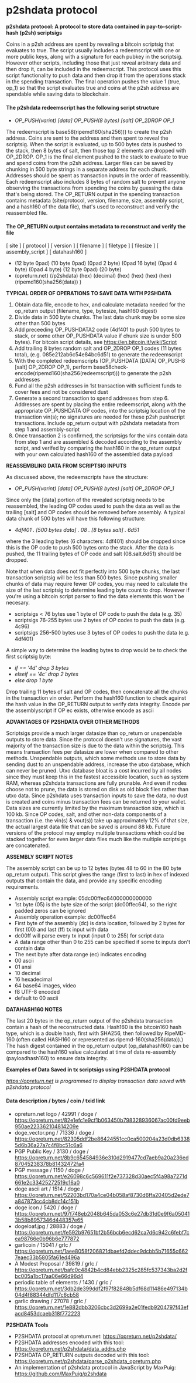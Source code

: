 # p2shdata protocol

**p2shdata protocol: A protocol to store data contained in pay-to-script-hash (p2sh) scriptsigs**

Coins in a p2sh address are spent by revealing a bitcoin scriptsig that evaluates to true. The script usually includes a redeemscript with one or more public keys, along with a signature for each pubkey in the scriptsig. However other scripts, including those that just reveal arbitrary data and then drop it, can be included in the redeemscript. This protocol uses this script functionality to push data and then drop it from the operations stack in the spending transaction. The final operation pushes the value 1 (true, op_1) so that the script evaluates true and coins at the p2sh address are spendable while saving data to blockchain.
 
#### The p2shdata redeemscript has the following script structure	                             
* *OP_PUSH(varint) [data] OP_PUSH(8 bytes) [salt] OP_2DROP OP_1*
 
The redeemscript is base58(ripemd160(sha256))) to create the p2sh address. Coins are sent to the address and then spent to reveal the scriptsig. When the script is evaluated, up to 500 bytes data is pushed to the stack, then 8 bytes of salt, then those top 2 elements are dropped with OP_2DROP. OP_1 is the final element pushed to the stack to evaluate to true and spend coins from the p2sh address. Larger files can be saved by chunking in 500 byte strings in a separate address for each chunk. Addresses should be spent as transaction inputs in the order of reassembly. Each redeemscript also includes 8 bytes of random salt to prevent anyone observing the transactions from spending the coins by guessing the data that's being stored. The OP_RETURN output in the spending transaction contains metadata (site/protocol, version, filename, size, assembly script, and a hash160 of the data file), that's used to reconstruct and verify the reassembled file.

#### The OP_RETURN output contains metadata to reconstruct and verify the file
[ site ]	[ protocol ]	[ version ]	[ filename ]	[ filetype ]	[ filesize ]	[ assembly_script ]	[ datahash160 ]
* (12 byte 0pad)	(10 byte 0pad)	(0pad 2 byte)	(0pad 16 byte)	(0pad 4 byte)	(0pad 4 byte)	(12 byte 0pad)	(20 byte)
* (opreturn.net)	(/p2shdata)	(hex) (decimal)	(hex)	(hex)	(hex)	(hex)	(ripemd160(sha256(data)) )

**TYPICAL ORDER OF OPERATIONS TO SAVE DATA WITH P2SHDATA**
1. Obtain data file, encode to hex, and calculate metadata needed for the op_return output (filename, type, bytesize, hash160 digest)
2. Divide data in 500 byte chunks. The last data chunk may be some size other than 500 bytes
3. Add preceeding OP_PUSHDATA2 code (4df401 to push 500 bytes to stack, or some other OP_PUSHDATA value if chunk size is under 500 bytes). For bitcoin script details, see https://en.bitcoin.it/wiki/Script
4. Add trailing 8 bytes random salt and OP_2DROP OP_1 codes (11 bytes total), (e.g. 085e212ab6c54e84bc6d51) to generate the redeemscript
5. With the completed redeemscripts (OP_PUSHDATA [DATA] OP_PUSH8 [salt] OP_2DROP OP_1), perform base58check-encode(ripemd160(sha256(redeemscript))) to generate the p2sh addresses
6. Fund all the p2sh addresses in 1st transaction with sufficient funds to cover fees and not be considered dust
7. Generate a second transaction to spend addresses from step 6. Addresses are spent by placing the entire redeemscript, along with the appropriate OP_PUSHDATA OP codes, into the scriptsig location of the transaction vin(s); no signatures are needed for these p2sh pushscript transactions. Include op_return output with p2shdata metadata from step 1 and assembly-script
8. Once transaction 2 is confirmed, the scriptsigs for the vins contain data from step 1 and are assembled & decoded according to the assembly script, and verifed by comparing the hash160 in the op_return output with your own calculated hash160 of the assembled data payload

**REASSEMBLING DATA FROM SCRIPTSIG INPUTS**

As discussed above, the redeemscripts have the structure:

* *OP_PUSH(varint) [data] OP_PUSH(8 bytes) [salt] OP_2DROP OP_1*

Since only the [data] portion of the revealed scriptsig needs to be reassembled, the leading OP codes used to push the data as well as the trailing [salt] and OP codes should be removed before assembly. A typical data chunk of 500 bytes will have this following structure:

* *4df401 . [500 bytes data] . 08 . [8 bytes salt] . 6d51*

where the 3 leading bytes (6 characters: 4df401) should be dropped since this is the OP code to push 500 bytes onto the stack. After the data is pushed, the 11 trailing bytes of OP code and salt (08.salt.6d51) should be dropped.

Note that when data does not fit perfectly into 500 byte chunks, the last transaction scriptsig will be less than 500 bytes. Since pushing smaller chunks of data may require fewer OP codes, you may need to calculate the size of the last scriptsig to determine leading byte count to drop. However if you're using a bitcoin script parser to find the data elements this won't be necesary.

* scriptsigs < 76 bytes use 1 byte of OP code to push the data (e.g. 35)
* scriptsigs 76-255 bytes use 2 bytes of OP codes to push the data (e.g. 4c96)
* scriptsigs 256-500 bytes use 3 bytes of OP codes to push the data (e.g. 4df401)

A simple way to determine the leading bytes to drop would be to check the first scriptsig byte:

* *if == '4d' drop 3 bytes*
* *elseif == '4c' drop 2 bytes*
* *else drop 1 byte*

Drop trailing 11 bytes of salt and OP codes, then concatenate all the chunks in the transaction vin order. Perform the hash160 function to check against the hash value in the OP_RETURN output to verify data integrity. Encode per the assemblyscript if OP ec exists, otherwise encode as ascii


**ADVANTAGES OF P2SHDATA OVER OTHER METHODS**

Scriptsigs provide a much larger datasize than op_return or unspendable outputs to store data. Since the protocol doesn't use signatures, the vast majority of the transaction size is due to the data within the scriptsig. This means transaction fees per datasize are lower when compared to other methods. Unspendable outputs, which some methods use to store data by sending dust to an unspendable address, increase the utxo database, which can never be pruned. Utxo database bloat is a cost incurred by all nodes since they must keep this in the fastest accessible location, such as system RAM, whereas p2shdata transactions are fully prunable. And even if nodes choose not to prune, the data is stored on disk as old block files rather than utxo data. Since p2shdata uses transaction inputs to save the data, no dust is created and coins minus transaction fees can be returned to your wallet. Data sizes are currently limited by the maximum transaction size, which is 100 kb. Since OP codes, salt, and other non-data components of a transaction (i.e. the vin(s) & vout(s)) take up approximately 12% of that size, the actual largest data file that can be saved is around 88 kb. Future versions of the protocol may employ multiple transactions which could be stacked together for even larger data files much like the multiple scriptsigs are concatenated.

**ASSEMBLY SCRIPT NOTES**

The assembly script can be up to 12 bytes (bytes 48 to 60 in the 80 byte op_return output). This script gives the range (first to last) in hex of indexed outputs that contain the data, and provide any specific encoding requirements.

* Assembly script example: 05dc00ffec64000000000000
* 1st byte (05) is the byte size of the script (dc00ffec64), so the right padded zeros can be ignored
* Assembly operation example: dc00ffec64
* First byte of the assembly (dc) is data location, followed by 2 bytes for first (00) and last (ff) tx input with data
* dc00ff will parse every tx input (input 0 to 255) for script data
* A data range other than 0 to 255 can be specified if some tx inputs don't contain data
* The next byte after data range (ec) indicates encoding
* 00 ascii
* 01 ansi
* 10 decimal
* 16 hexadecimal
* 64 base64 images, video
* f8 UTF-8 encoded
* default to 00 ascii

**DATAHASH160 NOTES**

The last 20 bytes in the op_return output of the p2shdata transaction contain a hash of the reconstructed data. Hash160 is the bitcoin160 hash type, which is a double hash, first with SHA256, then followed by RipeMD-160 (often called HASH160 or represented as ripemd-160(sha256(data)).) The hash digest contained in the op_return output (op_datahash160) can be compared to the hash160 value calculated at time of data re-assembly (payloadhash160) to ensure data integrity.

 
**Examples of Data Saved in tx scriptsigs using P2SHDATA protocol**

*https://opreturn.net is programmed to display transaction data saved with p2shdata protocol*
#### Data description / bytes	/ coin	/ txid link
* opreturn.net logo /	42991 /	doge /	https://opreturn.net/82e1efc1e9cf1b063450b798328936067ac00fd9eeb950ae223362104814209e
* doge_vector.png / 71336 / doge / https://opreturn.net/82305ddf2be86424551cc0ca500204a23d0db63385d6b36a27a7c4f8bc51c6a6
* PGP Public Key	/ 3130 /	doge /	https://opreturn.net/8b9c654584936e310d2919477cd7aeb9a20a236ed87045238378b81432472fa4
* PGP message	/ 1150	/ doge /	https://opreturn.net/e26098c6c569611f2e737328d30aec5f4a98a7271d661e2c33425272519c16a0
* doge ascii art /	1514	/ doge	/ https://opreturn.net/52203bd170a4ce04b058af8730d6ffa20405d2ede7a847873cc4cb8dc14c151b
* doge icon /	5420	/ doge	/ https://opreturn.net/97f748eb2048b645da053c6e27db31d0e9f6a050413b58b8957346d448357e65
* dogeloaf.jpg	/ 28883	/ doge	/ https://opreturn.net/fe592b97651bf2b56bcb6ecd62ca7d6c942c6febf7cea98766e0b96b6e777872
* garlicoin	/ 15041	/ grlc /	https://opreturn.net/1aee8058f206821dbaefd2ddec9dcbb5b71655c6627eaec33b5805fa61ed496a
* A Modest Proposal	/ 39819	/ grlc /	https://opreturn.net/bafc0c4842b4cd84ebb2325c285fc537343ba2d2fbc005a1bc17aa06e66d96d4
* periodic table of elements	/ 1430 /	grlc /	https://opreturn.net/3db2de399ddf2f97f82848b5df68d11486e497134b04d4f88344dfd117c6cb58
* garlic drawing	/ 27078	/ grlc	/ https://opreturn.net/1e882dbb3206cbc3d2699a2e01fedb9204797f43efacd8453dcaeb318f772223
 
 
**P2SHDATA Tools**

* P2SHDATA protocol at opreturn.net: https://opreturn.net/p2shdata/
* P2SHDATA addresses encoded with this tool: https://opreturn.net/p2shdata/data_addrs.php
* P2SHDATA OP_RETURN outputs decoded with this tool: https://opreturn.net/p2shdata/parse_p2shdata_opreturn.php
* An implementation of p2shdata protocol in JavaScript by MaxPuig: https://github.com/MaxPuig/p2shdata

